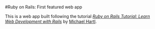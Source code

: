 #Ruby on Rails: First featured web app

This is a web app built following the tutorial [*Ruby on Rails Tutorial:
Learn Web Development with Rails*](http://www.railstutorial.org/)
by [Michael Hartl](http://www.michaelhartl.com/).